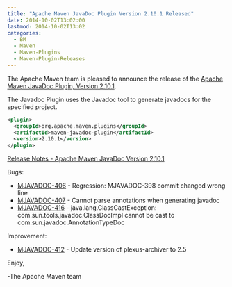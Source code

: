 ```yaml
---
title: "Apache Maven JavaDoc Plugin Version 2.10.1 Released"
date: 2014-10-02T13:02:00
lastmod: 2014-10-02T13:02
categories:
  - BM
  - Maven
  - Maven-Plugins
  - Maven-Plugin-Releases
---
```

The Apache Maven team is pleased to announce the release of the 
[Apache Maven JavaDoc Plugin, Version 2.10.1](http://maven.apache.org/plugins/maven-javadoc-plugin).

The Javadoc Plugin uses the Javadoc tool to generate javadocs for the specified project.

```xml
<plugin>
  <groupId>org.apache.maven.plugins</groupId>
  <artifactId>maven-javadoc-plugin</artifactId>
  <version>2.10.1</version>
</plugin>
```

<!-- more -->

[Release Notes - Apache Maven JavaDoc Version 2.10.1](http://jira.codehaus.org/secure/ReleaseNote.jspa?projectId=11138&version=20644)

Bugs:

 * [MJAVADOC-406](https://issues.apache.org/jira/browse/MJAVADOC-406) - Regression: MJAVADOC-398 commit changed wrong line
 * [MJAVADOC-407](https://issues.apache.org/jira/browse/MJAVADOC-407) - Cannot parse annotations when generating javadoc
 * [MJAVADOC-416](https://issues.apache.org/jira/browse/MJAVADOC-416) - java.lang.ClassCastException: com.sun.tools.javadoc.ClassDocImpl cannot be cast to com.sun.javadoc.AnnotationTypeDoc

Improvement:

 * [MJAVADOC-412](https://issues.apache.org/jira/browse/MJAVADOC-412) - Update version of plexus-archiver to 2.5


Enjoy,

-The Apache Maven team
